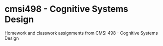 # cmsi498 - Cognitive Systems Design
Homework and classwork assignments from CMSI 498 - Cognitive Systems Design
